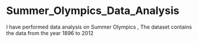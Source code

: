 # Summer_Olympics_Data_Analysis
I have performed data analysis on Summer Olympics , The dataset contains the data from the year 1896 to 2012
